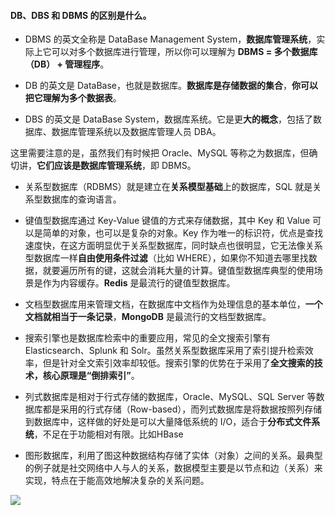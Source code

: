 #### DB、DBS 和 DBMS 的区别是什么。

* DBMS 的英文全称是 DataBase Management System，**数据库管理系统**，实际上它可以对多个数据库进行管理，所以你可以理解为 **DBMS = 多个数据库（DB） + 管理程序**。

* DB 的英文是 DataBase，也就是数据库。**数据库是存储数据的集合**，**你可以把它理解为多个数据表**。



* DBS 的英文是 DataBase System，数据库系统。它是更**大的概念**，包括了数据库、数据库管理系统以及数据库管理人员 DBA。



这里需要注意的是，虽然我们有时候把 Oracle、MySQL 等称之为数据库，但确切讲，**它们应该是数据库管理系统**，即 DBMS。







* 关系型数据库（RDBMS）就是建立在**关系模型基础**上的数据库，SQL 就是关系型数据库的查询语言。



* 键值型数据库通过 Key-Value 键值的方式来存储数据，其中 Key 和 Value 可以是简单的对象，也可以是复杂的对象。Key 作为唯一的标识符，优点是查找速度快，在这方面明显优于关系型数据库，同时缺点也很明显，它无法像关系型数据库一样**自由使用条件过滤**（比如 WHERE），如果你不知道去哪里找数据，就要遍历所有的键，这就会消耗大量的计算。键值型数据库典型的使用场景是作为内容缓存。**Redis** 是最流行的键值型数据库。

* 文档型数据库用来管理文档，在数据库中文档作为处理信息的基本单位，**一个文档就相当于一条记录**，**MongoDB** 是最流行的文档型数据库。
* 搜索引擎也是数据库检索中的重要应用，常见的全文搜索引擎有 Elasticsearch、Splunk 和 Solr。虽然关系型数据库采用了索引提升检索效率，但是针对全文索引效率却较低。搜索引擎的优势在于采用了**全文搜索的技术，核心原理是“倒排索引”**。
* 列式数据库是相对于行式存储的数据库，Oracle、MySQL、SQL Server 等数据库都是采用的行式存储（Row-based），而列式数据库是将数据按照列存储到数据库中，这样做的好处是可以大量降低系统的 I/O，适合于**分布式文件系统**，不足在于功能相对有限。比如HBase
* 图形数据库，利用了图这种数据结构存储了实体（对象）之间的关系。最典型的例子就是社交网络中人与人的关系，数据模型主要是以节点和边（关系）来实现，特点在于能高效地解决复杂的关系问题。



![](https://static001.geekbang.org/resource/image/32/6e/32a8c8a4feb3437f37dyyf314558b26e.jpg?wh=1782x1738)